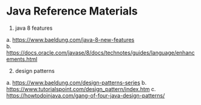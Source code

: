# Java Reference Materials

1. java 8 features     

a. https://www.baeldung.com/java-8-new-features  
b. https://docs.oracle.com/javase/8/docs/technotes/guides/language/enhancements.html

2. design patterns 

a. https://www.baeldung.com/design-patterns-series
b. https://www.tutorialspoint.com/design_pattern/index.htm
c. https://howtodoinjava.com/gang-of-four-java-design-patterns/


